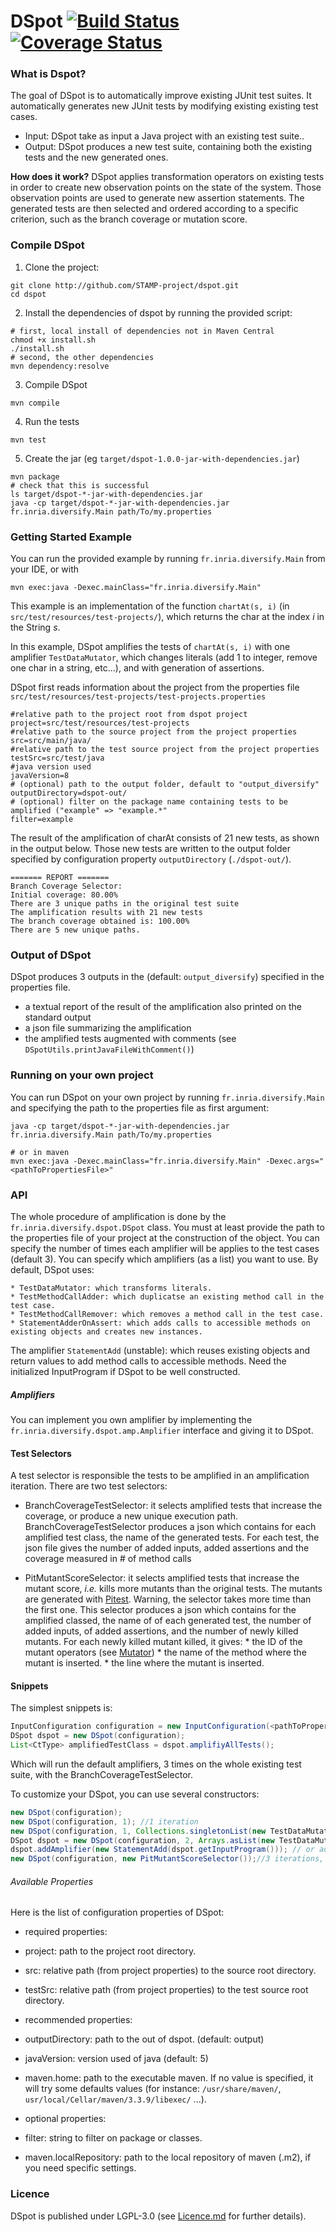 DSpot [![Build Status](https://travis-ci.org/STAMP-project/dspot.svg?branch=master)](https://travis-ci.org/STAMP-project/dspot)[![Coverage Status](https://coveralls.io/repos/github/STAMP-project/dspot/badge.svg?branch=master)](https://coveralls.io/github/STAMP-project/dspot?branch=master)
=====================================================================================================================

### What is Dspot?

The goal of DSpot is to automatically improve existing JUnit test suites.
It automatically generates new JUnit tests by modifying existing  existing test cases.

- Input: DSpot take as input a Java project with an existing test suite..
- Output: DSpot produces a new test suite, containing both the existing tests and the new generated ones.

**How does it work?** DSpot applies transformation operators on existing tests in order to create new observation points on the state of the system. Those observation points are used to generate new assertion statements. The generated tests are then selected and ordered according to a specific criterion, such as the branch coverage or mutation score.

### Compile DSpot

1) Clone the project:
```
git clone http://github.com/STAMP-project/dspot.git
cd dspot
```

2) Install the dependencies of dspot by running the provided script:
```
# first, local install of dependencies not in Maven Central
chmod +x install.sh
./install.sh
# second, the other dependencies
mvn dependency:resolve
```

3) Compile DSpot
```
mvn compile
```

4) Run the tests
```
mvn test
```

5) Create the jar (eg `target/dspot-1.0.0-jar-with-dependencies.jar`)
```
mvn package
# check that this is successful
ls target/dspot-*-jar-with-dependencies.jar
java -cp target/dspot-*-jar-with-dependencies.jar fr.inria.diversify.Main path/To/my.properties
```


### Getting Started Example

You can run the provided example by running `fr.inria.diversify.Main` from your IDE, or with
```
mvn exec:java -Dexec.mainClass="fr.inria.diversify.Main"
```

This example is an implementation of the function `chartAt(s, i)` (in `src/test/resources/test-projects/`), which returns the char at the index _i_ in the String _s_.

In this example, DSpot amplifies the tests of `chartAt(s, i)` with one amplifier `TestDataMutator`, which changes literals (add 1 to integer, remove one char in a string, etc...), and with generation of assertions.

DSpot first reads information about the project from the properties file `src/test/resources/test-projects/test-projects.properties`
```properties
#relative path to the project root from dspot project
project=src/test/resources/test-projects
#relative path to the source project from the project properties
src=src/main/java/
#relative path to the test source project from the project properties
testSrc=src/test/java
#java version used
javaVersion=8
# (optional) path to the output folder, default to "output_diversify"
outputDirectory=dspot-out/
# (optional) filter on the package name containing tests to be amplified ("example" => "example.*"
filter=example
```

The result of the amplification of charAt consists of 21 new tests, as shown in the output below. Those new tests are written to the output folder specified by configuration property `outputDirectory` (`./dspot-out/`). 

```
======= REPORT =======
Branch Coverage Selector:
Initial coverage: 80.00%
There are 3 unique paths in the original test suite
The amplification results with 21 new tests
The branch coverage obtained is: 100.00%
There are 5 new unique paths.
```


### Output of DSpot

DSpot produces 3 outputs in the <outputDirectory> (default: `output_diversify`) specified in the properties file.

* a textual report of the result of the amplification also printed  on the standard output 
* a json file summarizing the amplification 
* the amplified tests augmented with comments (see `DSpotUtils.printJavaFileWithComment()`)

### Running on your own project

You can run DSpot on your own project by running `fr.inria.diversify.Main` and specifying the path to the properties file as first argument:

```
java -cp target/dspot-*-jar-with-dependencies.jar fr.inria.diversify.Main path/To/my.properties

# or in maven
mvn exec:java -Dexec.mainClass="fr.inria.diversify.Main" -Dexec.args="<pathToPropertiesFile>"
```

### API

The whole procedure of amplification is done by the `fr.inria.diversify.dspot.DSpot` class. 
You must at least provide the path to the properties file of your project at the construction of the object.
You can specify the number of times each amplifier will be applies to the test cases (default 3).
You can specify which amplifiers (as a list) you want to use. By default, DSpot uses: 

    * TestDataMutator: which transforms literals.
    * TestMethodCallAdder: which duplicatse an existing method call in the test case.
    * TestMethodCallRemover: which removes a method call in the test case.
    * StatementAdderOnAssert: which adds calls to accessible methods on existing objects and creates new instances.
  
The amplifier `StatementAdd` (unstable): which reuses existing objects and return values to add method calls to accessible methods.
Need the initialized InputProgram if DSpot to be well constructed.

##### Amplifiers

You can implement you own amplifier by implementing the `fr.inria.diversify.dspot.amp.Amplifier` interface and giving it to DSpot.

#### Test Selectors

A test selector is responsible the tests to be amplified in an amplification iteration.
There are two test selectors:

* BranchCoverageTestSelector: it selects amplified tests that increase the coverage, or produce a new unique execution path. BranchCoverageTestSelector produces a json which contains for each amplified test class, the name of the generated tests. For each test, the json file gives the number of added inputs, added assertions and the coverage measured in \# of method calls

* PitMutantScoreSelector: it selects amplified tests that increase the mutant score, _i.e._ kills more mutants than the original tests. The mutants are generated with [Pitest](http://pitest.org/). Warning, the selector takes more time than the first one. This selector produces a json which contains for the amplified classed, the name of of each generated test, the number of added inputs, of added assertions, and the number of newly killed mutants. For each newly killed  mutant killed, it gives:
        * the ID of the mutant operators (see [Mutator](http://pitest.org/quickstart/mutators/))
        * the name of the method where the mutant is inserted.
        * the line where the mutant is inserted.

#### Snippets

The simplest snippets is:
```java
InputConfiguration configuration = new InputConfiguration(<pathToPropertiesFile>);
DSpot dspot = new DSpot(configuration);
List<CtType> amplifiedTestClass = dspot.amplifiyAllTests();
```
Which will run the default amplifiers, 3 times on the whole existing test suite, with the BranchCoverageTestSelector.

To customize your DSpot, you can use several constructors:

```java
new DSpot(configuration);
new DSpot(configuration, 1); //1 iteration
new DSpot(configuration, 1, Collections.singletonList(new TestDataMutator)); //1 iteration, one specific amplifier
DSpot dspot = new DSpot(configuration, 2, Arrays.asList(new TestDataMutator, new StatementAdderOnAssert())); //1 iteration, two specified amplifiers
dspot.addAmplifier(new StatementAdd(dspot.getInputProgram())); // or add an amplifiers after the construction.
new DSpot(configuration, new PitMutantScoreSelector());//3 iterations, default amplifier, PitMutantScoreSelector
```

###### Available Properties

Here is the list of configuration properties of DSpot:

* required properties:
 * project: path to the project root directory.
 * src: relative path (from project properties) to the source root directory.
 * testSrc: relative path (from project properties) to the test source root directory.

* recommended properties:
 * outputDirectory: path to the out of dspot. (default: output)
 * javaVersion: version used of java (default: 5)
 * maven.home: path to the executable maven. If no value is specified, it will try some defaults values (for instance: `/usr/share/maven/`, `usr/local/Cellar/maven/3.3.9/libexec/` ...).

* optional properties:
 * filter: string to filter on package or classes.
 * maven.localRepository: path to the local repository of maven (.m2), if you need specific settings. 

### Licence

DSpot is published under LGPL-3.0 (see [Licence.md](https://github.com/STAMP-project/dspot/blob/master/Licence.md) for further details).
